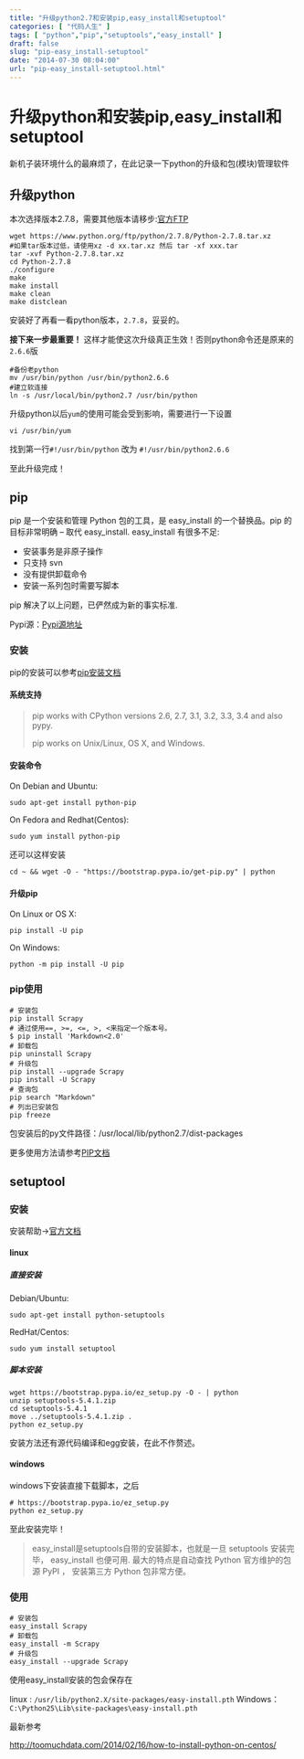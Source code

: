 ```yaml
---
title: "升级python2.7和安装pip,easy_install和setuptool"
categories: [ "代码人生" ]
tags: [ "python","pip","setuptools","easy_install" ]
draft: false
slug: "pip-easy_install-setuptool"
date: "2014-07-30 08:04:00"
url: "pip-easy_install-setuptool.html"
---
```


# 升级python和安装pip,easy_install和setuptool

新机子装环境什么的最麻烦了，在此记录一下python的升级和包(模块)管理软件


<!--more-->


## 升级python

本次选择版本2.7.8，需要其他版本请移步:[官方FTP][1]

    wget https://www.python.org/ftp/python/2.7.8/Python-2.7.8.tar.xz
    #如果tar版本过低，请使用xz -d xx.tar.xz 然后 tar -xf xxx.tar
    tar -xvf Python-2.7.8.tar.xz
    cd Python-2.7.8
    ./configure
    make
    make install
    make clean
    make distclean

安装好了再看一看python版本，`2.7.8`，妥妥的。

**接下来一步最重要！** 这样才能使这次升级真正生效！否则python命令还是原来的`2.6.6`版

    #备份老python
    mv /usr/bin/python /usr/bin/python2.6.6
    #建立软连接
    ln -s /usr/local/bin/python2.7 /usr/bin/python

升级python以后`yum`的使用可能会受到影响，需要进行一下设置

    vi /usr/bin/yum

找到第一行`#!/usr/bin/python` 改为 `#!/usr/bin/python2.6.6`

至此升级完成！

## pip

pip 是一个安装和管理 Python 包的工具，是 easy_install 的一个替换品。pip 的目标非常明确 – 取代 easy_install. easy_install 有很多不足:

 - 安装事务是非原子操作
 - 只支持 svn
 - 没有提供卸载命令
 - 安装一系列包时需要写脚本

pip 解决了以上问题，已俨然成为新的事实标准.

Pypi源：[Pypi源地址][2]

### 安装

pip的安装可以参考[pip安装文档][3]

#### 系统支持

> pip works with CPython versions 2.6, 2.7, 3.1, 3.2, 3.3, 3.4 and also
> pypy.
> 
> pip works on Unix/Linux, OS X, and Windows.

#### 安装命令

On Debian and Ubuntu:

    sudo apt-get install python-pip

On Fedora and Redhat(Centos):

    sudo yum install python-pip
    
还可以这样安装
    
    cd ~ && wget -O - "https://bootstrap.pypa.io/get-pip.py" | python

#### 升级pip

On Linux or OS X:

    pip install -U pip

On Windows:

    python -m pip install -U pip

### pip使用

    # 安装包
    pip install Scrapy
    # 通过使用==, >=, <=, >, <来指定一个版本号。
    $ pip install 'Markdown<2.0'
    # 卸载包
    pip uninstall Scrapy
    # 升级包
    pip install --upgrade Scrapy
    pip install -U Scrapy
    # 查询包
    pip search "Markdown"
    # 列出已安装包
    pip freeze

包安装后的py文件路径：/usr/local/lib/python2.7/dist-packages

更多使用方法请参考[PIP文档][4]



## setuptool

### 安装

安装帮助->[官方文档][5]

#### linux

##### 直接安装

Debian/Ubuntu:

    sudo apt-get install python-setuptools

RedHat/Centos:

    sudo yum install setuptool  

##### 脚本安装

    wget https://bootstrap.pypa.io/ez_setup.py -O - | python
    unzip setuptools-5.4.1.zip
    cd setuptools-5.4.1
    move ../setuptools-5.4.1.zip .
    python ez_setup.py

安装方法还有源代码编译和egg安装，在此不作赘述。

#### windows

windows下安装直接下载脚本，之后

    # https://bootstrap.pypa.io/ez_setup.py
    python ez_setup.py
    
至此安装完毕！

> easy_install是setuptools自带的安装脚本，也就是一旦 setuptools 安装完毕， easy_install 也便可用. 最大的特点是自动查找 Python 官方维护的包源 PyPI ， 安装第三方 Python 包非常方便。

### 使用

    # 安装包
    easy_install Scrapy
    # 卸载包
    easy_install -m Scrapy
    # 升级包
    easy_install --upgrade Scrapy

使用easy_install安装的包会保存在

linux : `/usr/lib/python2.X/site-packages/easy-install.pth`
Windows：`C:\Python25\Lib\site-packages\easy-install.pth`


最新参考

http://toomuchdata.com/2014/02/16/how-to-install-python-on-centos/

  [1]: https://www.python.org/ftp/python/
  [2]: https://pypi.python.org/pypi/pip
  [3]: http://pip.readthedocs.org/en/latest/installing.html
  [4]: http://pip.readthedocs.org/en/latest/installing.html
  [5]: https://pypi.python.org/pypi/setuptools